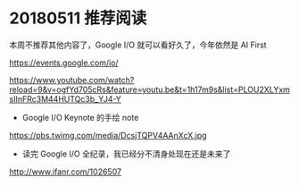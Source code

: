 # 20180511 推荐阅读

本周不推荐其他内容了，Google I/O 就可以看好久了，今年依然是 AI First

https://events.google.com/io/

https://www.youtube.com/watch?reload=9&v=ogfYd705cRs&feature=youtu.be&t=1h17m9s&list=PLOU2XLYxmsIInFRc3M44HUTQc3b_YJ4-Y

* Google I/O Keynote 的手绘 note

https://pbs.twimg.com/media/DcsjTQPV4AAnXcX.jpg

* 读完 Google I/O 全纪录，我已经分不清身处现在还是未来了

http://www.ifanr.com/1026507